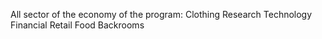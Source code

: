 All sector of the economy of the program:
Clothing
Research
Technology
Financial
Retail
Food
Backrooms
